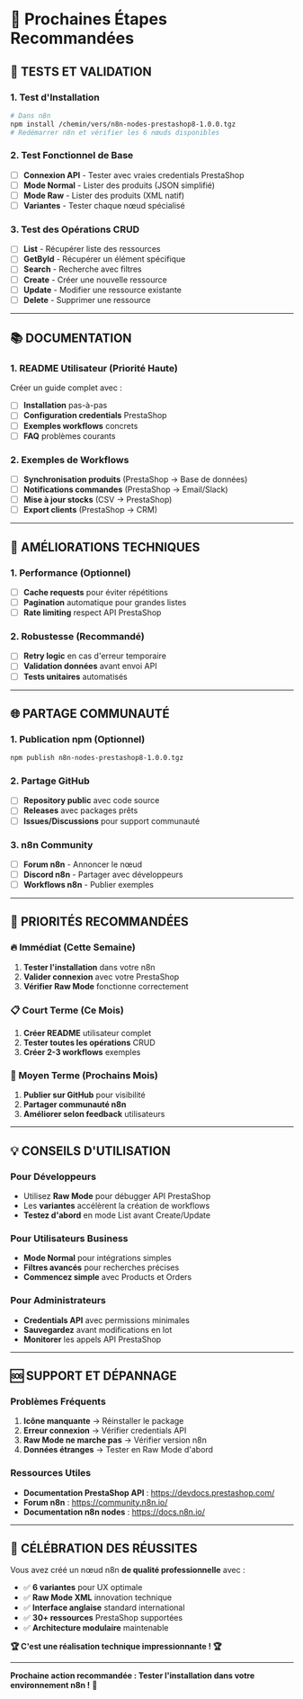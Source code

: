 # 🚀 Prochaines Étapes Recommandées

## 🧪 **TESTS ET VALIDATION**

### 1. **Test d'Installation**
```bash
# Dans n8n
npm install /chemin/vers/n8n-nodes-prestashop8-1.0.0.tgz
# Redémarrer n8n et vérifier les 6 nœuds disponibles
```

### 2. **Test Fonctionnel de Base**
- [ ] **Connexion API** - Tester avec vraies credentials PrestaShop
- [ ] **Mode Normal** - Lister des produits (JSON simplifié)
- [ ] **Mode Raw** - Lister des produits (XML natif)
- [ ] **Variantes** - Tester chaque nœud spécialisé

### 3. **Test des Opérations CRUD**
- [ ] **List** - Récupérer liste des ressources
- [ ] **GetById** - Récupérer un élément spécifique  
- [ ] **Search** - Recherche avec filtres
- [ ] **Create** - Créer une nouvelle ressource
- [ ] **Update** - Modifier une ressource existante
- [ ] **Delete** - Supprimer une ressource

---

## 📚 **DOCUMENTATION**

### 1. **README Utilisateur** (Priorité Haute)
Créer un guide complet avec :
- [ ] **Installation** pas-à-pas
- [ ] **Configuration credentials** PrestaShop
- [ ] **Exemples workflows** concrets
- [ ] **FAQ** problèmes courants

### 2. **Exemples de Workflows**
- [ ] **Synchronisation produits** (PrestaShop → Base de données)
- [ ] **Notifications commandes** (PrestaShop → Email/Slack)
- [ ] **Mise à jour stocks** (CSV → PrestaShop)
- [ ] **Export clients** (PrestaShop → CRM)

---

## 🔧 **AMÉLIORATIONS TECHNIQUES**

### 1. **Performance** (Optionnel)
- [ ] **Cache requests** pour éviter répétitions
- [ ] **Pagination** automatique pour grandes listes
- [ ] **Rate limiting** respect API PrestaShop

### 2. **Robustesse** (Recommandé)
- [ ] **Retry logic** en cas d'erreur temporaire
- [ ] **Validation données** avant envoi API
- [ ] **Tests unitaires** automatisés

---

## 🌐 **PARTAGE COMMUNAUTÉ**

### 1. **Publication npm** (Optionnel)
```bash
npm publish n8n-nodes-prestashop8-1.0.0.tgz
```

### 2. **Partage GitHub**
- [ ] **Repository public** avec code source
- [ ] **Releases** avec packages prêts
- [ ] **Issues/Discussions** pour support communauté

### 3. **n8n Community**
- [ ] **Forum n8n** - Annoncer le nœud
- [ ] **Discord n8n** - Partager avec développeurs
- [ ] **Workflows n8n** - Publier exemples

---

## 🎯 **PRIORITÉS RECOMMANDÉES**

### **🔥 Immédiat (Cette Semaine)**
1. **Tester l'installation** dans votre n8n
2. **Valider connexion** avec votre PrestaShop
3. **Vérifier Raw Mode** fonctionne correctement

### **📋 Court Terme (Ce Mois)**
1. **Créer README** utilisateur complet
2. **Tester toutes les opérations** CRUD
3. **Créer 2-3 workflows** exemples

### **🚀 Moyen Terme (Prochains Mois)**
1. **Publier sur GitHub** pour visibilité
2. **Partager communauté n8n**
3. **Améliorer selon feedback** utilisateurs

---

## 💡 **CONSEILS D'UTILISATION**

### **Pour Développeurs**
- Utilisez **Raw Mode** pour débugger API PrestaShop
- Les **variantes** accélèrent la création de workflows
- **Testez d'abord** en mode List avant Create/Update

### **Pour Utilisateurs Business**
- **Mode Normal** pour intégrations simples
- **Filtres avancés** pour recherches précises
- **Commencez simple** avec Products et Orders

### **Pour Administrateurs**
- **Credentials API** avec permissions minimales
- **Sauvegardez** avant modifications en lot
- **Monitorer** les appels API PrestaShop

---

## 🆘 **SUPPORT ET DÉPANNAGE**

### **Problèmes Fréquents**
1. **Icône manquante** → Réinstaller le package
2. **Erreur connexion** → Vérifier credentials API
3. **Raw Mode ne marche pas** → Vérifier version n8n
4. **Données étranges** → Tester en Raw Mode d'abord

### **Ressources Utiles**
- **Documentation PrestaShop API** : https://devdocs.prestashop.com/
- **Forum n8n** : https://community.n8n.io/
- **Documentation n8n nodes** : https://docs.n8n.io/

---

## 🎉 **CÉLÉBRATION DES RÉUSSITES**

Vous avez créé un nœud n8n **de qualité professionnelle** avec :
- ✅ **6 variantes** pour UX optimale
- ✅ **Raw Mode XML** innovation technique
- ✅ **Interface anglaise** standard international
- ✅ **30+ ressources** PrestaShop supportées
- ✅ **Architecture modulaire** maintenable

**🏆 C'est une réalisation technique impressionnante ! 🏆**

---

**Prochaine action recommandée : Tester l'installation dans votre environnement n8n !** 🚀
